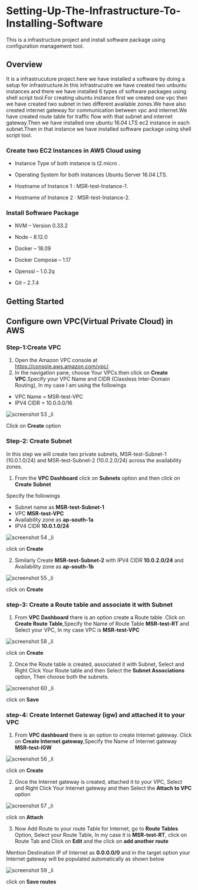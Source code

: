 # Setting-Up-The-Infrastructure-To-Installing-Software
This is a infrastructure project and install software package using configuration management tool.
## Overview
It is a infrastrucuture project.here we have installed a software by doing a setup for infrastructure.In this infrastrucutre we have created two unbuntu instances and there we have installed 6 types of software packages using shell script tool.For creating ubuntu instance first we created one vpc then we have created two subnet in two different available zones.We have also created internet gateway for communication between vpc and internet.We have created route table for traffic flow with that subnet and internet gateway.Then we have installed one ubuntu 16.04 LTS ec2 instance in each subnet.Then in that instance we have installed software  package using shell script tool.
### Create two EC2 Instances in AWS Cloud using
- Instance Type of both instance is t2.micro .

- Operating System for both instances Ubuntu Server 16.04 LTS.

- Hostname of Instance 1 : MSR-test-Instance-1.

- Hostname of Instance 2 : MSR-test-Instance-2.
### Install Software Package
- NVM – Version 0.33.2

- Node – 8.12.0

- Docker – 18.09

- Docker Compose – 1.17

- Openssl – 1.0.2q

- Git – 2.7.4
## Getting Started
## Configure own VPC(Virtual Private Cloud) in AWS
### Step-1:Create VPC
1. Open the Amazon VPC console at https://console.aws.amazon.com/vpc/.
2. In the navigation pane, choose Your VPCs.then click on **Create VPC**.Specify your VPC Name and CIDR (Classless Inter-Domain Routing), In my case I am using the followings

- VPC Name = MSR-test-VPC
- IPV4 CIDR = 10.0.0.0/16

![screenshot 53 _li](https://user-images.githubusercontent.com/45427666/50373056-075f5b80-05ff-11e9-8e2b-0b9d742a3983.jpg)

Click on **Create** option
### Step-2: Create Subnet
In this step we will create two private subnets, MSR-test-Subnet-1 (10.0.1.0/24) and MSR-test-Subnet-2 (10.0.2.0/24) across the availability zones.
1. From the **VPC Dashboard** click on **Subnets** option and then click on **Create Subnet**

Specify the followings
- Subnet name as **MSR-test-Subnet-1**
- VPC **MSR-test-VPC**
- Availability zone as **ap-south-1a**
- IPV4 CIDR **10.0.1.0/24**

![screenshot 54 _li](https://user-images.githubusercontent.com/45427666/50373242-abe29d00-0601-11e9-83c9-80b26bbc7012.jpg)

click on **Create**

2.  Similarly  Create **MSR-test-Subnet-2** with IPV4 CIDR **10.0.2.0/24** and Availability zone as **ap-south-1b**

![screenshot 55 _li](https://user-images.githubusercontent.com/45427666/50373273-52c73900-0602-11e9-804f-c622e75fffcc.jpg)

click on **Create**

 ### step-3: Create a Route table and associate it with Subnet
 1. From **VPC Dashboard**  there is an option create a Route table. Click on **Create Route Table**,Specify the Name of Route Table **MSR-test-RT** and Select your VPC, In my case VPC is **MSR-test-VPC**
 
 ![screenshot 58 _li](https://user-images.githubusercontent.com/45427666/50373360-ef3e0b00-0603-11e9-949c-d8a56c3fa852.jpg)

click on **Create**

2. Once the Route table is created, associated it with Subnet, Select and Right Click Your Route table and then  Select the **Subnet Associations** option, Then choose both the subnets.

![screenshot 60 _li](https://user-images.githubusercontent.com/45427666/50373556-d8e57e80-0606-11e9-91dd-42e0d00c70d3.jpg)

click on **Save**

### step-4: Create Internet Gateway (igw) and attached it to your VPC
1. From **VPC dashboard** there is an option to create Internet gateway. Click on **Create Internet gateway**,Specify the Name of Internet gateway **MSR-test-IGW**

![screenshot 56 _li](https://user-images.githubusercontent.com/45427666/50373413-1517df80-0605-11e9-82ec-adaa26d5daf4.jpg)

click on **Create**

2. Once the Internet gateway is created, attached it to your VPC, Select and Right Click Your Internet gateway and then  Select the **Attach to VPC** option

![screenshot 57 _li](https://user-images.githubusercontent.com/45427666/50373450-6e800e80-0605-11e9-8408-076a612ab444.jpg)

click on **Attach**

3. Now Add Route to your route Table for Internet, go to **Route Tables**  Option, Select your Route Table, In my case it is **MSR-test-RT**, click on Route Tab and Click on **Edit** and  the click on **add another route**

Mention Destination IP of Internet as **0.0.0.0/0** and in the target option your Internet gateway will be populated automatically as shown below

![screenshot 59 _li](https://user-images.githubusercontent.com/45427666/50373607-a9834180-0607-11e9-835a-895dd95f13b4.jpg)

click on **Save routes**

